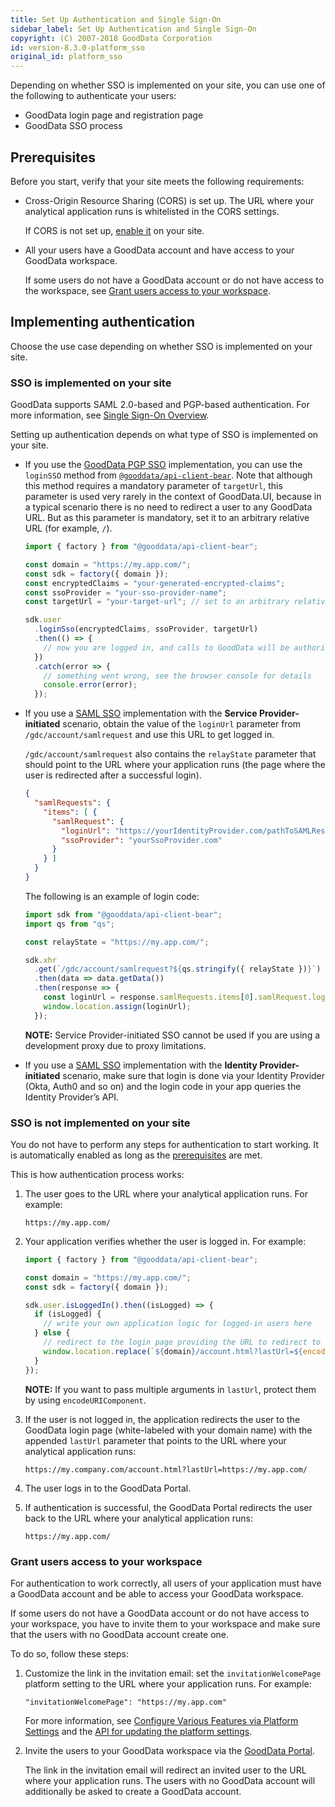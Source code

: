 ```yaml
---
title: Set Up Authentication and Single Sign-On
sidebar_label: Set Up Authentication and Single Sign-On
copyright: (C) 2007-2018 GoodData Corporation
id: version-8.3.0-platform_sso
original_id: platform_sso
---
```


Depending on whether SSO is implemented on your site, you can use one of the following to authenticate your users:
* GoodData login page and registration page
* GoodData SSO process

## Prerequisites
Before you start, verify that your site meets the following requirements:
* Cross-Origin Resource Sharing (CORS) is set up. The URL where your analytical application runs is whitelisted in the CORS settings.

    If CORS is not set up, [enable it](30_tips__cors.md) on your site.
* All your users have a GoodData account and have access to your GoodData workspace.

    If some users do not have a GoodData account or do not have access to the workspace, see [Grant users access to your workspace](#grant-users-access-to-your-workspace).

## Implementing authentication
Choose the use case depending on whether SSO is implemented on your site.

### SSO is implemented on your site
GoodData supports SAML 2.0-based and PGP-based authentication. For more information, see [Single Sign-On Overview](https://help.gooddata.com/pages/viewpage.action?pageId=34341409).

Setting up authentication depends on what type of SSO is implemented on your site.

* If you use the [GoodData PGP SSO](https://help.gooddata.com/pages/viewpage.action?pageId=34341459) implementation, you can use the `loginSSO` method from [`@gooddata/api-client-bear`](https://github.com/gooddata/gooddata-ui-sdk/tree/master/libs/api-client-bear). Note that although this method requires a mandatory parameter of `targetUrl`, this parameter is used very rarely in the context of GoodData.UI, because in a typical scenario there is no need to redirect a user to any GoodData URL. But as this parameter is mandatory, set it to an arbitrary relative URL (for example, `/`).

    ```javascript
    import { factory } from "@gooddata/api-client-bear";

    const domain = "https://my.app.com/";
    const sdk = factory({ domain });
    const encryptedClaims = "your-generated-encrypted-claims";
    const ssoProvider = "your-sso-provider-name";
    const targetUrl = "your-target-url"; // set to an arbitrary relative URL

    sdk.user
      .loginSso(encryptedClaims, ssoProvider, targetUrl)
      .then(() => {
        // now you are logged in, and calls to GoodData will be authorized
      })
      .catch(error => {
        // something went wrong, see the browser console for details
        console.error(error);
      });
    ```

* If you use a [SAML SSO](https://help.gooddata.com/pages/viewpage.action?pageId=34341408) implementation with the **Service Provider-initiated** scenario, obtain the value of the `loginUrl` parameter from `/gdc/account/samlrequest` and use this URL to get logged in.

    `/gdc/account/samlrequest` also contains the `relayState` parameter that should point to the URL where your application runs (the page where the user is redirected after a successful login).

    ```json
    {
      "samlRequests": {
        "items": [ {
          "samlRequest": {
            "loginUrl": "https://yourIdentityProvider.com/pathToSAMLResource?SAMLRequest=encodedMessage&RelayState=https%3A%2F%2FyourRelayState.com",
            "ssoProvider": "yourSsoProvider.com"
          }
        } ]
      }
    }
    ```

    The following is an example of login code:

    ```javascript
    import sdk from "@gooddata/api-client-bear";
    import qs from "qs";

    const relayState = "https://my.app.com/";

    sdk.xhr
      .get(`/gdc/account/samlrequest?${qs.stringify({ relayState })}`)
      .then(data => data.getData())
      .then(response => {
        const loginUrl = response.samlRequests.items[0].samlRequest.loginUrl;
        window.location.assign(loginUrl);
      });
    ```

    **NOTE:** Service Provider-initiated SSO cannot be used if you are using a development proxy due to proxy limitations.

* If you use a [SAML SSO](https://help.gooddata.com/pages/viewpage.action?pageId=34341408) implementation with the **Identity Provider-initiated** scenario, make sure that login is done via your Identity Provider (Okta, Auth0 and so on) and the login code in your app queries the Identity Provider’s API.

### SSO is not implemented on your site
You do not have to perform any steps for authentication to start working. It is automatically enabled as long as the [prerequisites](#prerequisites) are met.

This is how authentication process works:
1. The user goes to the URL where your analytical application runs. For example:

    `https://my.app.com/`
2. Your application verifies whether the user is logged in. For example:

    ```javascript
    import { factory } from "@gooddata/api-client-bear";

    const domain = "https://my.app.com/";
    const sdk = factory({ domain });

    sdk.user.isLoggedIn().then((isLogged) => {
      if (isLogged) {
        // write your own application logic for logged-in users here
      } else {
        // redirect to the login page providing the URL to redirect to upon a successful login
        window.location.replace(`${domain}/account.html?lastUrl=${encodeURIComponent(window.location)}`);
      }
    });
    ```
      **NOTE:** If you want to pass multiple arguments in `lastUrl`, protect them by using `encodeURIComponent`.
3. If the user is not logged in, the application redirects the user to the GoodData login page (white-labeled with your domain name) with the appended `lastUrl` parameter that points to the URL where your analytical application runs:

    `https://my.company.com/account.html?lastUrl=https://my.app.com/`
4. The user logs in to the GoodData Portal.
5. If authentication is successful, the GoodData Portal redirects the user back to the URL where your analytical application runs:

    `https://my.app.com/`

### Grant users access to your workspace
For authentication to work correctly, all users of your application must have a GoodData account and be able to access your GoodData workspace.

If some users do not have a GoodData account or do not have access to your workspace, you have to invite them to your workspace and make sure that the users with no GoodData account create one.

To do so, follow these steps:
1. Customize the link in the invitation email: set the `invitationWelcomePage` platform setting to the URL where your application runs. For example:

    `"invitationWelcomePage": "https://my.app.com"`

    For more information, see [Configure Various Features via Platform Settings](https://help.gooddata.com/pages/viewpage.action?pageId=35361159) and the [API for updating the platform settings](https://help.gooddata.com/display/doc/API+Reference#/reference/hierarchical-configuration).
2. Invite the users to your GoodData workspace via the [GoodData Portal](https://help.gooddata.com/pages/viewpage.action?pageId=34341504).

    The link in the invitation email will redirect an invited user to the URL where your application runs. The users with no GoodData account will additionally be asked to  create a GoodData account.
